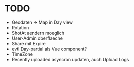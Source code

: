 # TODO

* Geodaten -> Map in Day view
* Rotation
* ShotAt aendern moeglich
* User-Admin oberflaeche
* Share mit Expire
* evtl Day-partial als Vue component?
* TimeZone
* Recently uploaded asyncron updaten, auch Upload Logs
